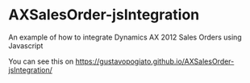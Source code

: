 # AXSalesOrder-jsIntegration
An example of how to integrate Dynamics AX 2012 Sales Orders using Javascript

You can see this on https://gustavopogiato.github.io/AXSalesOrder-jsIntegration/
